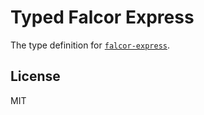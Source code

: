 # Typed Falcor Express

The type definition for [`falcor-express`](https://github.com/Netflix/falcor-express).

## License

MIT

